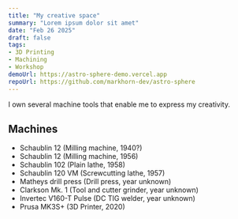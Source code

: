```yaml
---
title: "My creative space"
summary: "Lorem ipsum dolor sit amet"
date: "Feb 26 2025"
draft: false
tags:
- 3D Printing
- Machining
- Workshop
demoUrl: https://astro-sphere-demo.vercel.app
repoUrl: https://github.com/markhorn-dev/astro-sphere
---
```


I own several machine tools that enable me to express my creativity.

## Machines
- Schaublin 12 (Milling machine, 1940?)
- Schaublin 12 (Milling machine, 1956)
- Schaublin 102 (Plain lathe, 1958)
- Schaublin 120 VM (Screwcutting lathe, 1957)
- Matheys drill press (Drill press, year unknown)
- Clarkson Mk. 1 (Tool and cutter grinder, year unknown)
- Invertec V160-T Pulse (DC TIG welder, year unknown)
- Prusa MK3S+ (3D Printer, 2020)
